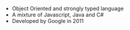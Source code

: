 - Object Oriented and strongly typed language
- A mixture of Javascript, Java and C#
- Developed by Google in 2011
